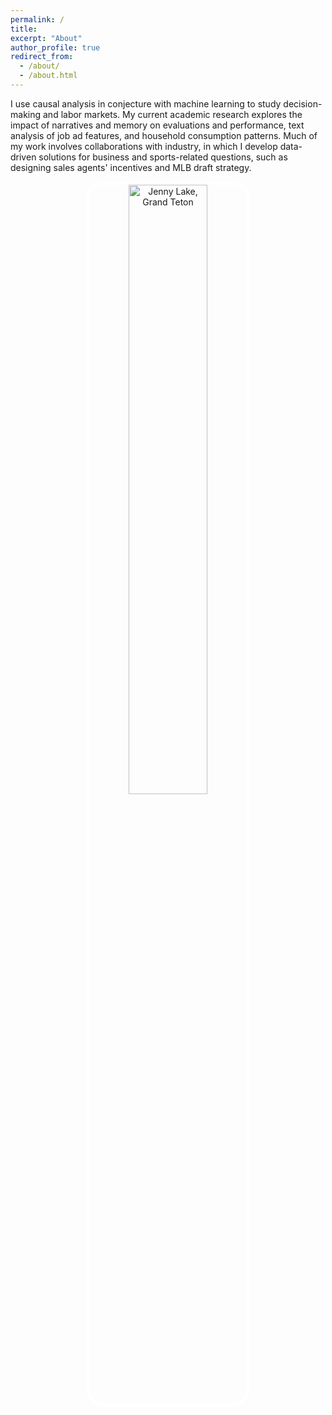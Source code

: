 ```yaml
---
permalink: /
title:
excerpt: "About"
author_profile: true
redirect_from: 
  - /about/
  - /about.html
---
```


I use causal analysis in conjecture with machine learning to study decision-making and labor markets. My current academic research explores the impact of narratives and memory on evaluations and performance, text analysis of job ad features, and household consumption patterns. Much of my work involves collaborations with industry, in which I develop data-driven solutions for business and sports-related questions, such as designing sales agents' incentives and MLB draft strategy.

<div align="center">
  <img src="images/IMG_20200716_135538.jpg" alt="Jenny Lake, Grand Teton" style="width: 50%; height: auto; border: 5px solid white; border-radius: 30px;"/>
</div>
